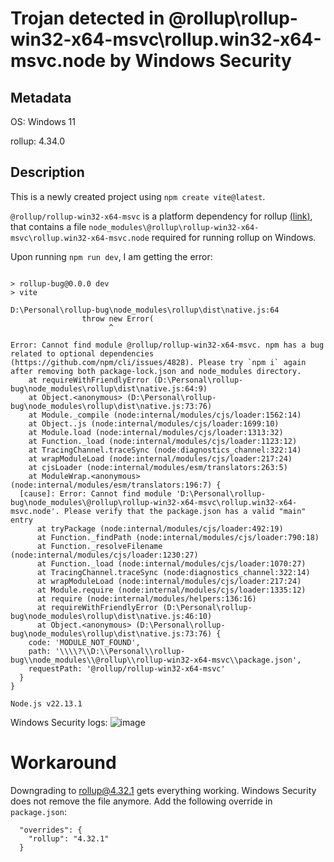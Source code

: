 # Trojan detected in @rollup\rollup-win32-x64-msvc\rollup.win32-x64-msvc.node by Windows Security

## Metadata
OS: Windows 11

rollup: 4.34.0


## Description

This is a newly created project using `npm create vite@latest`.

`@rollup/rollup-win32-x64-msvc` is a platform dependency for rollup [(link)](https://www.npmjs.com/package/@rollup/rollup-win32-x64-msvc), that contains a file `node_modules\@rollup\rollup-win32-x64-msvc\rollup.win32-x64-msvc.node` required for running rollup on Windows.

Upon running `npm run dev`, I am getting the error:

```

> rollup-bug@0.0.0 dev
> vite

D:\Personal\rollup-bug\node_modules\rollup\dist\native.js:64
                throw new Error(
                      ^

Error: Cannot find module @rollup/rollup-win32-x64-msvc. npm has a bug related to optional dependencies (https://github.com/npm/cli/issues/4828). Please try `npm i` again after removing both package-lock.json and node_modules directory.
    at requireWithFriendlyError (D:\Personal\rollup-bug\node_modules\rollup\dist\native.js:64:9)
    at Object.<anonymous> (D:\Personal\rollup-bug\node_modules\rollup\dist\native.js:73:76)
    at Module._compile (node:internal/modules/cjs/loader:1562:14)
    at Object..js (node:internal/modules/cjs/loader:1699:10)
    at Module.load (node:internal/modules/cjs/loader:1313:32)
    at Function._load (node:internal/modules/cjs/loader:1123:12)
    at TracingChannel.traceSync (node:diagnostics_channel:322:14)
    at wrapModuleLoad (node:internal/modules/cjs/loader:217:24)
    at cjsLoader (node:internal/modules/esm/translators:263:5)
    at ModuleWrap.<anonymous> (node:internal/modules/esm/translators:196:7) {
  [cause]: Error: Cannot find module 'D:\Personal\rollup-bug\node_modules\@rollup\rollup-win32-x64-msvc\rollup.win32-x64-msvc.node'. Please verify that the package.json has a valid "main" entry
      at tryPackage (node:internal/modules/cjs/loader:492:19)
      at Function._findPath (node:internal/modules/cjs/loader:790:18)
      at Function._resolveFilename (node:internal/modules/cjs/loader:1230:27)
      at Function._load (node:internal/modules/cjs/loader:1070:27)
      at TracingChannel.traceSync (node:diagnostics_channel:322:14)
      at wrapModuleLoad (node:internal/modules/cjs/loader:217:24)
      at Module.require (node:internal/modules/cjs/loader:1335:12)
      at require (node:internal/modules/helpers:136:16)
      at requireWithFriendlyError (D:\Personal\rollup-bug\node_modules\rollup\dist\native.js:46:10)
      at Object.<anonymous> (D:\Personal\rollup-bug\node_modules\rollup\dist\native.js:73:76) {
    code: 'MODULE_NOT_FOUND',
    path: '\\\\?\\D:\\Personal\\rollup-bug\\node_modules\\@rollup\\rollup-win32-x64-msvc\\package.json',
    requestPath: '@rollup/rollup-win32-x64-msvc'
  }
}

Node.js v22.13.1
```


Windows Security logs:
![image](https://github.com/user-attachments/assets/94e9bed9-a7a0-4eeb-a0e9-5a4023446e16)



# Workaround
Downgrading to rollup@4.32.1 gets everything working. Windows Security does not remove the file anymore.
Add the following override in `package.json`:
```
  "overrides": {
    "rollup": "4.32.1"
  }
```



